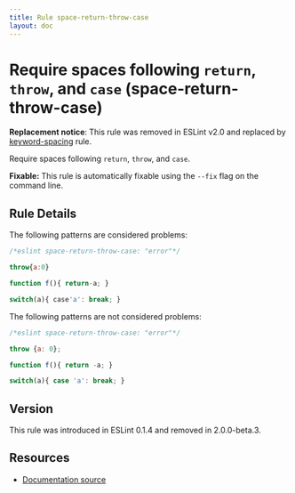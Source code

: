 ```yaml
---
title: Rule space-return-throw-case
layout: doc
---
```

<!-- Note: No pull requests accepted for this file. See README.md in the root directory for details. -->

# Require spaces following `return`, `throw`, and `case` (space-return-throw-case)

**Replacement notice**: This rule was removed in ESLint v2.0 and replaced by [keyword-spacing](keyword-spacing) rule.

Require spaces following `return`, `throw`, and `case`.

**Fixable:** This rule is automatically fixable using the `--fix` flag on the command line.

## Rule Details

The following patterns are considered problems:

```js
/*eslint space-return-throw-case: "error"*/

throw{a:0}

function f(){ return-a; }

switch(a){ case'a': break; }
```

The following patterns are not considered problems:

```js
/*eslint space-return-throw-case: "error"*/

throw {a: 0};

function f(){ return -a; }

switch(a){ case 'a': break; }
```

## Version

This rule was introduced in ESLint 0.1.4 and removed in 2.0.0-beta.3.

## Resources

* [Documentation source](https://github.com/eslint/eslint/tree/master/docs/rules/space-return-throw-case.md)
